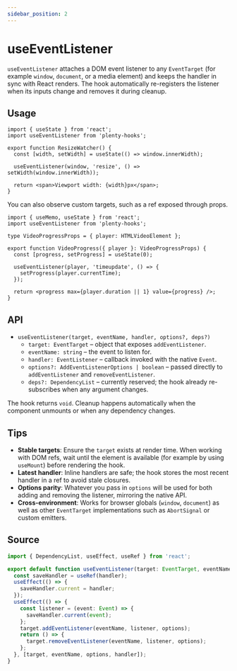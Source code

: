 ```yaml
---
sidebar_position: 2
---
```


# useEventListener

`useEventListener` attaches a DOM event listener to any `EventTarget` (for example `window`, `document`, or a media element) and keeps the handler in sync with React renders. The hook automatically re-registers the listener when its inputs change and removes it during cleanup.

## Usage

```tsx title="ResizeWatcher.tsx"
import { useState } from 'react';
import useEventListener from 'plenty-hooks';

export function ResizeWatcher() {
  const [width, setWidth] = useState(() => window.innerWidth);

  useEventListener(window, 'resize', () => setWidth(window.innerWidth));

  return <span>Viewport width: {width}px</span>;
}
```

You can also observe custom targets, such as a ref exposed through props.

```tsx title="VideoProgress.tsx"
import { useMemo, useState } from 'react';
import useEventListener from 'plenty-hooks';

type VideoProgressProps = { player: HTMLVideoElement };

export function VideoProgress({ player }: VideoProgressProps) {
  const [progress, setProgress] = useState(0);

  useEventListener(player, 'timeupdate', () => {
    setProgress(player.currentTime);
  });

  return <progress max={player.duration || 1} value={progress} />;
}
```

## API

- `useEventListener(target, eventName, handler, options?, deps?)`
  - `target: EventTarget` – object that exposes `addEventListener`.
  - `eventName: string` – the event to listen for.
  - `handler: EventListener` – callback invoked with the native `Event`.
  - `options?: AddEventListenerOptions | boolean` – passed directly to `addEventListener` and `removeEventListener`.
  - `deps?: DependencyList` – currently reserved; the hook already re-subscribes when any argument changes.

The hook returns `void`. Cleanup happens automatically when the component unmounts or when any dependency changes.

## Tips

- **Stable targets**: Ensure the `target` exists at render time. When working with DOM refs, wait until the element is available (for example by using `useMount`) before rendering the hook.
- **Latest handler**: Inline handlers are safe; the hook stores the most recent handler in a ref to avoid stale closures.
- **Options parity**: Whatever you pass in `options` will be used for both adding and removing the listener, mirroring the native API.
- **Cross-environment**: Works for browser globals (`window`, `document`) as well as other `EventTarget` implementations such as `AbortSignal` or custom emitters.

## Source

```ts
import { DependencyList, useEffect, useRef } from 'react';

export default function useEventListener(target: EventTarget, eventName: string, handler: EventListener, options?: EventListenerOptions, deps?: DependencyList) {
  const saveHandler = useRef(handler);
  useEffect(() => {
    saveHandler.current = handler;
  });
  useEffect(() => {
    const listener = (event: Event) => {
      saveHandler.current(event);
    };
    target.addEventListener(eventName, listener, options);
    return () => {
      target.removeEventListener(eventName, listener, options);
    };
  }, [target, eventName, options, handler]);
}
```
